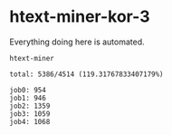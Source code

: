 # htext-miner-kor-3

Everything doing here is automated.

```
htext-miner

total: 5386/4514 (119.31767833407179%)

job0: 954
job1: 946
job2: 1359
job3: 1059
job4: 1068
```